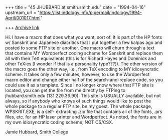+++
title = "45 JHUBBARD at smith.smith.edu"
date = "1994-04-16"
upstream_url = "https://list.indology.info/pipermail/indology/1994-April/001017.html"

+++
[Archive link](https://list.indology.info/pipermail/indology/1994-April/001017.html)

Hi. I have a macro that does what you want, sort of. It is part of the HP
fonts w/ Sanskrit and Japanese diacritics that I put together a few kalpas
ago and posted to some FTP site or another. One macro will churn through a
text that contains MY Wordperfect coding scheme for Sanskrit and replace
them all with their TeX equivalents (this is for Richard Hayes and Dominick
and other TeXies [I wonder if that is a personality type???]). The other
version of the macro goes the other way, i.e., from TeX encoding to MY
idiosyncratic scheme. It takes only a few minutes, however, to use the
Wordperfect macro editor and change either half of the search-and-replace
code, so you could use it as a template. Since I no longer  know where that
FTP site is located, you can get the file from me directly by FTPing to
jhubbard.smith.edu (131.229.36.90). This site is USUALLY available, but not
always, so if anybody who knows of such things would like to post the whole
package to a regular FTP site, be my guest. The whole package, WPSKRIT.EXE,
is a self- extracting .zip file that contains all of the fonts, .prs files,
etc. for an HP laser printer and Wordperfect. As noted, the fonts are in my
own idiosyncratic coding scheme, NOT CS/CSX. 

Jamie Hubbard, Smith College 






